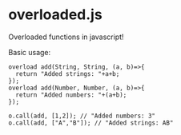 # overloaded.js
Overloaded functions in javascript!

Basic usage:
```
overload add(String, String, (a, b)=>{
  return "Added strings: "+a+b;
});
overload add(Number, Number, (a, b)=>{
  return "Added numbers: "+(a+b);
});

o.call(add, [1,2]); // "Added numbers: 3"
o.call(add, ["A","B"]); // "Added strings: AB"
```
